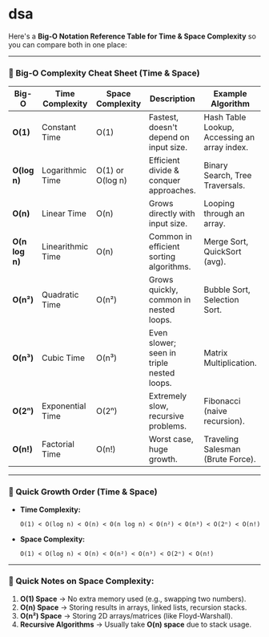 # dsa

Here's a **Big-O Notation Reference Table for Time & Space Complexity** so you can compare both in one place:

---

### **📌 Big-O Complexity Cheat Sheet (Time & Space)**

| **Big-O**        | **Time Complexity**      | **Space Complexity**  | **Description**                                      | **Example Algorithm**  |
|------------------|------------------|------------------|------------------------------------------------------|------------------------|
| **O(1)**        | Constant Time     | O(1)            | Fastest, doesn't depend on input size.              | Hash Table Lookup, Accessing an array index. |
| **O(log n)**    | Logarithmic Time  | O(1) or O(log n) | Efficient divide & conquer approaches.              | Binary Search, Tree Traversals. |
| **O(n)**        | Linear Time       | O(n)            | Grows directly with input size.                     | Looping through an array. |
| **O(n log n)**  | Linearithmic Time | O(n)            | Common in efficient sorting algorithms.             | Merge Sort, QuickSort (avg). |
| **O(n²)**       | Quadratic Time    | O(n²)           | Grows quickly, common in nested loops.              | Bubble Sort, Selection Sort. |
| **O(n³)**       | Cubic Time        | O(n³)           | Even slower; seen in triple nested loops.           | Matrix Multiplication. |
| **O(2ⁿ)**       | Exponential Time  | O(2ⁿ)           | Extremely slow, recursive problems.                 | Fibonacci (naive recursion). |
| **O(n!)**       | Factorial Time    | O(n!)           | Worst case, huge growth.                           | Traveling Salesman (Brute Force). |

---

### **🚀 Quick Growth Order (Time & Space)**
- **Time Complexity:**  
  ```
  O(1) < O(log n) < O(n) < O(n log n) < O(n²) < O(n³) < O(2ⁿ) < O(n!)
  ```
- **Space Complexity:**  
  ```
  O(1) < O(log n) < O(n) < O(n²) < O(n³) < O(2ⁿ) < O(n!)
  ```

---

### **🔹 Quick Notes on Space Complexity:**
1. **O(1) Space** → No extra memory used (e.g., swapping two numbers).  
2. **O(n) Space** → Storing results in arrays, linked lists, recursion stacks.  
3. **O(n²) Space** → Storing 2D arrays/matrices (like Floyd-Warshall).  
4. **Recursive Algorithms** → Usually take **O(n) space** due to stack usage.  

